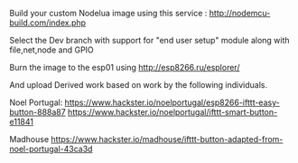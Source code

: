 Build your custom Nodelua image using this service : http://nodemcu-build.com/index.php

Select the Dev branch with support for "end user setup" module along with file,net,node and GPIO

Burn the image to the esp01 using http://esp8266.ru/esplorer/ 

And upload 
Derived work based on work by the following individuals.

Noel Portugal:
https://www.hackster.io/noelportugal/esp8266-ifttt-easy-button-888a87
https://www.hackster.io/noelportugal/ifttt-smart-button-e11841

Madhouse
https://www.hackster.io/madhouse/ifttt-button-adapted-from-noel-portugal-43ca3d


